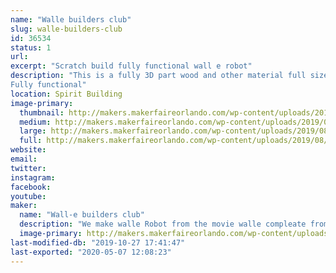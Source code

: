 ```yaml
---
name: "Walle builders club"
slug: walle-builders-club
id: 36534
status: 1
url: 
excerpt: "Scratch build fully functional wall e robot"
description: "This is a fully 3D part wood and other material full size 1.1 replica of the walle robot from the movie wall-e
Fully functional"
location: Spirit Building
image-primary:
  thumbnail: http://makers.makerfaireorlando.com/wp-content/uploads/2019/08/20190310_183528-150x150.jpg
  medium: http://makers.makerfaireorlando.com/wp-content/uploads/2019/08/20190310_183528-146x300.jpg
  large: http://makers.makerfaireorlando.com/wp-content/uploads/2019/08/20190310_183528-498x1024.jpg
  full: http://makers.makerfaireorlando.com/wp-content/uploads/2019/08/20190310_183528.jpg
website: 
email: 
twitter: 
instagram: 
facebook: 
youtube: 
maker:
  name: "Wall-e builders club"
  description: "We make walle Robot from the movie walle compleate from scratch "
  image-primary: http://makers.makerfaireorlando.com/wp-content/uploads/2019/08/20190518_163051-498x1024.jpg
last-modified-db: "2019-10-27 17:41:47"
last-exported: "2020-05-07 12:08:23"
---
```

